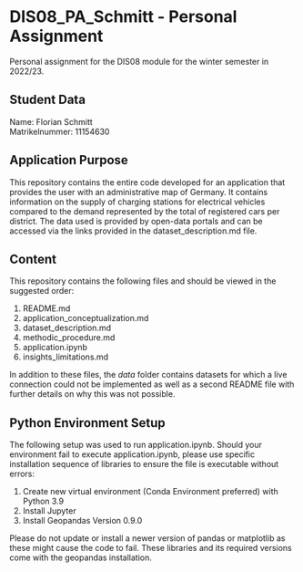 # DIS08_PA_Schmitt - Personal Assignment
Personal assignment for the DIS08 module for the winter semester in 2022/23. 

## Student Data

Name: Florian Schmitt\
Matrikelnummer: 11154630

## Application Purpose

This repository contains the entire code developed for an application that provides the user with an administrative map of Germany. It contains information on the supply of charging stations for electrical vehicles compared to the demand represented by the total of registered cars per district. The data used is provided by open-data portals and can be accessed via the links provided in the dataset_description.md file. 

## Content

This repository contains the following files and should be viewed in the suggested order:
1. README.md
2. application_conceptualization.md
3. dataset_description.md
4. methodic_procedure.md
5. application.ipynb
6. insights_limitations.md

In addition to these files, the *data* folder contains datasets for which a live connection could not be implemented as well as a second README file with further details on why this was not possible.

## Python Environment Setup

The following setup was used to run application.ipynb. Should your environment fail to execute application.ipynb, please use specific installation sequence of libraries to ensure the file is executable without errors:
1. Create new virtual environment (Conda Environment preferred) with Python 3.9
2. Install Jupyter
3. Install Geopandas Version 0.9.0

Please do not update or install a newer version of pandas or matplotlib as these might cause the code to fail. These libraries and its required versions come with the geopandas installation.